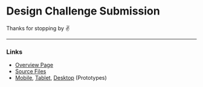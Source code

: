 # Design Challenge Submission

Thanks for stopping by ✌️

---

### Links
- [Overview Page](https://codepen.io/npayne/live/odYvYV)
- [Source Files](https://github.com/nikpayne/design-challenge)
- [Mobile](https://marvelapp.com/2hh01cf/), [Tablet](https://marvelapp.com/6a3bj33/), [Desktop](https://marvelapp.com/2hh609h/) (Prototypes)


